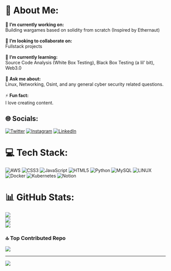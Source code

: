 # 💫 About Me:
🔭 **I’m currently working on:**  <br>Building wargames based on solidity from scratch (Inspired by Ethernaut)<br><br>👯 **I’m looking to collaborate on:**  <br>Fullstack projects <br><br>🌱 **I’m currently learning:**  <br>Source Code Analysis (White Box Testing), Black Box Testing (a lil' bit), Web3.0 <br><br>💬 **Ask me about:**  <br>Linux, Networking, Osint, and any general cyber security related questions.<br><br>⚡ **Fun fact:**  <br>I love creating content.


## 🌐 Socials:
[![Twitter](https://img.shields.io/badge/Twitter-%231DA1F2.svg?logo=Twitter&logoColor=white)](https://twitter.com/voizok_) [![Instagram](https://img.shields.io/badge/Instagram-%23E4405F.svg?logo=Instagram&logoColor=white)](https://instagram.com/K3rl_) [![LinkedIn](https://img.shields.io/badge/LinkedIn-%230077B5.svg?logo=linkedin&logoColor=white)](https://linkedin.com/in/suraj-sunilkumar)

# 💻 Tech Stack:
![AWS](https://img.shields.io/badge/AWS-%23FF9900.svg?style=for-the-badge&logo=amazon-aws&logoColor=white) ![CSS3](https://img.shields.io/badge/css3-%231572B6.svg?style=for-the-badge&logo=css3&logoColor=white) ![JavaScript](https://img.shields.io/badge/javascript-%23323330.svg?style=for-the-badge&logo=javascript&logoColor=%23F7DF1E) ![HTML5](https://img.shields.io/badge/html5-%23E34F26.svg?style=for-the-badge&logo=html5&logoColor=white) ![Python](https://img.shields.io/badge/python-3670A0?style=for-the-badge&logo=python&logoColor=ffdd54) ![MySQL](https://img.shields.io/badge/mysql-%2300f.svg?style=for-the-badge&logo=mysql&logoColor=white) ![LINUX](https://img.shields.io/badge/Linux-FCC624?style=for-the-badge&logo=linux&logoColor=black) ![Docker](https://img.shields.io/badge/docker-%230db7ed.svg?style=for-the-badge&logo=docker&logoColor=white) ![Kubernetes](https://img.shields.io/badge/kubernetes-%23326ce5.svg?style=for-the-badge&logo=kubernetes&logoColor=white) ![Notion](https://img.shields.io/badge/Notion-%23000000.svg?style=for-the-badge&logo=notion&logoColor=white)
# 📊 GitHub Stats:
![](https://github-readme-stats.vercel.app/api?username=voizok&theme=dark&hide_border=false&include_all_commits=false&count_private=false)<br/>
![](https://github-readme-streak-stats.herokuapp.com/?user=voizok&theme=dark&hide_border=false)<br/>
![](https://github-readme-stats.vercel.app/api/top-langs/?username=voizok&theme=dark&hide_border=false&include_all_commits=false&count_private=false&layout=compact)

### 🔝 Top Contributed Repo
![](https://github-contributor-stats.vercel.app/api?username=voizok&limit=5&theme=tokyonight&combine_all_yearly_contributions=true)

---
[![](https://visitcount.itsvg.in/api?id=voizok&icon=0&color=0)](https://visitcount.itsvg.in)

<!-- Proudly created with GPRM ( https://gprm.itsvg.in ) -->
